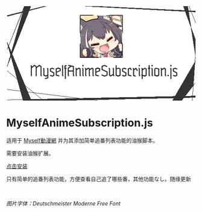 <div align="center"><img src="./docs/headerpic.webp"/></div>

# MyselfAnimeSubscription.js

适用于 [Myself動漫網](https://myself-bbs.com/portal.php) 并为其添加简单追番列表功能的油猴脚本。

需要安装油猴扩展。

[点击安装](https://github.com/monSteRhhe/MyselfAnimeSubscription.js/raw/main/myselfbbs-anime-subscription.user.js)

只有简单的追番列表功能，方便查看自己追了哪些番，其他功能なし。随缘更新

​    

*图片字体：Deutschmeister Moderne Free Font*